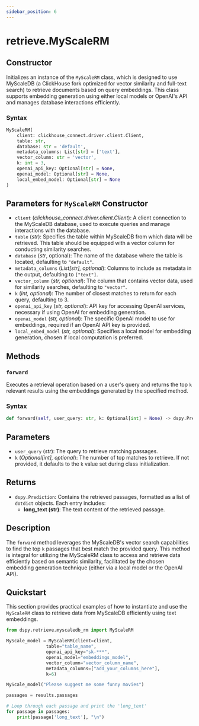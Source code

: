 ```yaml
---
sidebar_position: 6
---
```


# retrieve.MyScaleRM

## Constructor

Initializes an instance of the `MyScaleRM` class, which is designed to use MyScaleDB (a ClickHouse fork optimized for vector similarity and full-text search) to retrieve documents based on query embeddings. This class supports embedding generation using either local models or OpenAI's API and manages database interactions efficiently.

### Syntax
```python
MyScaleRM(
    client: clickhouse_connect.driver.client.Client,
    table: str,
    database: str = 'default',
    metadata_columns: List[str] = ['text'],
    vector_column: str = 'vector',
    k: int = 3,
    openai_api_key: Optional[str] = None,
    openai_model: Optional[str] = None,
    local_embed_model: Optional[str] = None
)
```
## Parameters for `MyScaleRM` Constructor
- `client` (_clickhouse_connect.driver.client.Client_): A client connection to the MyScaleDB database, used to execute queries and manage interactions with the database.
- `table` (_str_): Specifies the table within MyScaleDB from which data will be retrieved. This table should be equipped with a vector column for conducting similarity searches.
- `database` (_str_, optional): The name of the database where the table is located, defaulting to `"default"`.
- `metadata_columns` (_List[str], optional_): Columns to include as metadata in the output, defaulting to `["text"]`.
- `vector_column` (_str, optional_): The column that contains vector data, used for similarity searches, defaulting to `"vector"`.
- `k` (_int, optional_): The number of closest matches to return for each query, defaulting to 3.
- `openai_api_key` (_str, optional_): API key for accessing OpenAI services, necessary if using OpenAI for embedding generation.
- `openai_model` (_str, optional_): The specific OpenAI model to use for embeddings, required if an OpenAI API key is provided.
- `local_embed_model` (_str, optional_): Specifies a local model for embedding generation, chosen if local computation is preferred.

## Methods
### `forward`
Executes a retrieval operation based on a user's query and returns the top `k` relevant results using the embeddings generated by the specified method.

### Syntax
```python
def forward(self, user_query: str, k: Optional[int] = None) -> dspy.Prediction
```

## Parameters
- `user_query` (_str_): The query to retrieve matching passages.
- `k` (_Optional[int], optional_): The number of top matches to retrieve. If not provided, it defaults to the `k` value set during class initialization.

## Returns
- `dspy.Prediction`: Contains the retrieved passages, formatted as a list of `dotdict` objects. Each entry includes:
    - **long_text (str)**: The text content of the retrieved passage.

## Description

The `forward` method leverages the MyScaleDB's vector search capabilities to find the top `k` passages that best match the provided query. This method is integral for utilizing the MyScaleRM class to access and retrieve data efficiently based on semantic similarity, facilitated by the chosen embedding generation technique (either via a local model or the OpenAI API).

## Quickstart

This section provides practical examples of how to instantiate and use the `MyScaleRM` class to retrieve data from MyScaleDB efficiently using text embeddings.

```python
from dspy.retrieve.myscaledb_rm import MyScaleRM

MyScale_model = MyScaleRM(client=client,
               table="table_name",
               openai_api_key="sk-***",
               openai_model="embeddings_model",
               vector_column="vector_column_name",
               metadata_columns=["add_your_columns_here"],
               k=6)

MyScale_model("Please suggest me some funny movies")

passages = results.passages

# Loop through each passage and print the 'long_text'
for passage in passages:
    print(passage['long_text'], "\n")

```